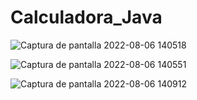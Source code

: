 # Calculadora_Java

![Captura de pantalla 2022-08-06 140518](https://user-images.githubusercontent.com/89557515/183264573-f24aa3bc-477b-4da6-b5f9-3471f9fa7c30.png)

![Captura de pantalla 2022-08-06 140551](https://user-images.githubusercontent.com/89557515/183264620-aeed4b29-03c4-4133-95b6-cb4efa65a222.png)

![Captura de pantalla 2022-08-06 140912](https://user-images.githubusercontent.com/89557515/183264628-74091231-e94d-4491-9c3c-6f428c6c6422.png)

